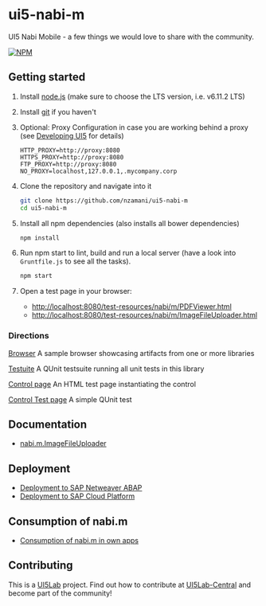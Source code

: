 # ui5-nabi-m

UI5 Nabi Mobile - a few things we would love to share with the community.

[![NPM](https://nodei.co/npm/ui5-nabi-m.png?compact=true)](https://npmjs.org/package/ui5-nabi-m)

## Getting started

1. Install [node.js](http://nodejs.org/) (make sure to choose the LTS version, i.e. v6.11.2 LTS)
    
1. Install [git](https://git-scm.com/) if you haven't

1. Optional: Proxy Configuration in case you are working behind a proxy (see [Developing UI5](https://github.com/SAP/openui5/blob/master/docs/developing.md) for details)
	
	```
	HTTP_PROXY=http://proxy:8080
	HTTPS_PROXY=http://proxy:8080
	FTP_PROXY=http://proxy:8080
	NO_PROXY=localhost,127.0.0.1,.mycompany.corp
	```


1. Clone the repository and navigate into it

	```sh
	git clone https://github.com/nzamani/ui5-nabi-m
	cd ui5-nabi-m
	```

1. Install all npm dependencies (also installs all bower dependencies)

	```sh
	npm install
	```

1. Run npm start to lint, build and run a local server (have a look into `Gruntfile.js` to see all the tasks).

	```sh
	npm start
	```

1. Open a test page in your browser:
	- [http://localhost:8080/test-resources/nabi/m/PDFViewer.html](http://localhost:8080/test-resources/nabi/m/PDFViewer.html)
	- [http://localhost:8080/test-resources/nabi/m/ImageFileUploader.html](http://localhost:8080/test-resources/nabi/m/ImageFileUploader.html)

### Directions

[Browser](http://localhost:8080/test-resources/ui5lab/browser/index.html) A sample browser showcasing artifacts from one or more libraries

[Testuite](http://localhost:8080/test-resources/nabi/m/qunit/testsuite.qunit.html) A QUnit testsuite running all unit tests in this library

[Control page](http://localhost:8080/test-resources/nabi/m/PDFViewer.html) An HTML test page instantiating the control

[Control Test page](http://localhost:8080/test-resources/nabi/m/qunit/PDFViewer.qunit.html) A simple QUnit test

## Documentation

- [nabi.m.ImageFileUploader](docs/nabi.m.ImageFileUploader/nabi.m.ImageFileUploader.md)

## Deployment

- [Deployment to SAP Netweaver ABAP](docs/deployment/sap-nw-abap-deployment.md)
- [Deployment to SAP Cloud Platform](docs/deployment/sap-cloud-platform-deployment.md)

## Consumption of nabi.m

- [Consumption of nabi.m in own apps](docs/deployment/consuming-lib-in-apps.md)


## Contributing

This is a [UI5Lab](https://github.com/UI5Lab) project. Find out how to contribute at [UI5Lab-Central](https://github.com/UI5Lab/UI5Lab-central) and become part of the community!

